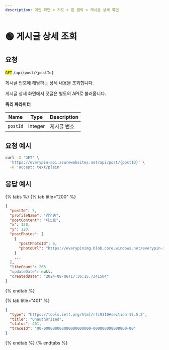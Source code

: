 ```yaml
---
description: 메인 화면 > 지도 > 핀 클릭 > 게시글 상세 화면
---
```


# 🟢 게시글 상세 조회

## 요청

<mark style="color:blue;">`GET`</mark> `/api/post/{postId}`

게시글 번호에 해당하는 상세 내용을 조회합니다.

게시글 상세 화면에서 댓글은 별도의 API로 불러옵니다.



**쿼리 파라미터**

| Name     | Type    | Description |
| -------- | ------- | ----------- |
| `postId` | integer | 게시글 번호      |





## 요청 예시

```bash
curl -X 'GET' \
  'https://everypin-api.azurewebsites.net/api/post/{postID}' \
  -H 'accept: text/plain'
```





## 응답 예시

{% tabs %}
{% tab title="200" %}
```json
{
  "postId": 5,
  "profileName": "김연중",
  "postContent": "테스트",
  "x": 120,
  "y": 120,
  "postPhotos": [
    {
      "postPhotoId": 6,
      "photoUrl": "https://everypinimg.blob.core.windows.net/everypin-image/PostPhoto_6"
    }
    ...
  ],
  "likeCount": 263
  "updateDate": null,
  "createdDate": "2024-08-06T17:36:15.7341504"
}
```
{% endtab %}

{% tab title="401" %}
```json
{
  "type": "https://tools.ietf.org/html/rfc9110#section-15.5.2",
  "title": "Unauthorized",
  "status": 401,
  "traceId": "00-000000000000000000000-000000000000000-00"
}
```
{% endtab %}
{% endtabs %}
